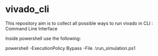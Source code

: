 # vivado_cli
This repository aim is to collect all possible ways to run vivado in CLI : Command Line Interface


Inside powershell use the following:

 powershell -ExecutionPolicy Bypass -File .\run_simulation.ps1
